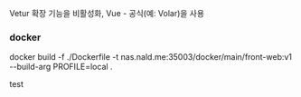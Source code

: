 Vetur 확장 기능을 비활성화, Vue - 공식(예: Volar)을 사용

### docker

docker build -f ./Dockerfile -t nas.nald.me:35003/docker/main/front-web:v1 --build-arg PROFILE=local .

test

